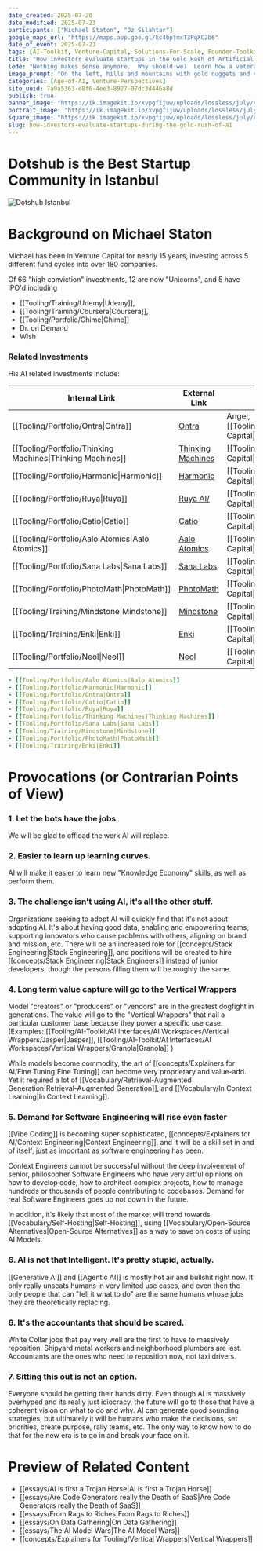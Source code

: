 ```yaml
---
date_created: 2025-07-20
date_modified: 2025-07-23
participants: ["Michael Staton", "Oz Silahtar"]
google_maps_url: "https://maps.app.goo.gl/ks4bpfmxT3PqXC2b6"
date_of_event: 2025-07-23
tags: [AI-Toolkit, Venture-Capital, Solutions-For-Scale, Founder-Toolkit, Venture-Perspectives]
title: "How investors evaluate startups in the Gold Rush of Artificial Intelligence"
lede: "Nothing makes sense anymore.  Why should we?  Learn how a veteran Silicon Valley VC evaluates startups leveraging AI to build the next generation of companies."
image_prompt: "On the left, hills and mountains with gold nuggets and veins of gold.  In the middle, a kiosk with the banner `Get your Equipment!.` The things for sale are blue jeans, pick axes, and shovels.  On the right, startup founder nerds are lined up to get their equipment from the kiosk.  The hills and mountains on the left are speckled with nerds digging and chopping with pickaxes."
categories: [Age-of-AI, Venture-Perspectives]
site_uuid: 7a9a5363-e8f6-4ee3-8927-07dc3d446a8d
publish: true
banner_image: "https://ik.imagekit.io/xvpgfijuw/uploads/lossless/july/How_investors_evaluate_startups_during_the_Gold_Rush_of_AI_banner_image_1753199909818_LVkyyZ6hW.webp"
portrait_image: "https://ik.imagekit.io/xvpgfijuw/uploads/lossless/july/How_investors_evaluate_startups_during_the_Gold_Rush_of_AI_portrait_image_1753199912159_LOJyxWZ6W.webp"
square_image: "https://ik.imagekit.io/xvpgfijuw/uploads/lossless/july/How_investors_evaluate_startups_during_the_Gold_Rush_of_AI_square_image_1753199914284_EsxzOxFmd.webp"
slug: how-investors-evaluate-startups-during-the-gold-rush-of-ai
---
```

# Dotshub is the Best Startup Community in Istanbul

![Dotshub Istanbul](https://ik.imagekit.io/xvpgfijuw/lossless-content-embeds/photoOf__Dotshub.webp?updatedAt=1753120593072)

# Background on Michael Staton

Michael has been in Venture Capital for nearly 15 years, investing across 5 different fund cycles into over 180 companies. 

Of 66 "high conviction" investments, 12 are now "Unicorns", and 5 have IPO'd 
including 
- [[Tooling/Training/Udemy|Udemy]], 
- [[Tooling/Training/Coursera|Coursera]], 
- [[Tooling/Portfolio/Chime|Chime]]
- Dr. on Demand
- Wish

### Related Investments
His AI related investments include: 

| Internal Link                                              | External Link                                     | In Portfolio                                              |
| ---------------------------------------------------------- | ------------------------------------------------- | --------------------------------------------------------- |
| [[Tooling/Portfolio/Ontra\|Ontra]]                         | [Ontra](https://ontra.ai)                         | Angel, [[Tooling/Portfolio/Hypernova Capital\|Hypernova]] |
| [[Tooling/Portfolio/Thinking Machines\|Thinking Machines]] | [Thinking Machines](https://thinkingmachines.ai/) | [[Tooling/Portfolio/Hypernova Capital\|Hypernova]]        |
| [[Tooling/Portfolio/Harmonic\|Harmonic]]                   | [Harmonic](https://harmonic.fun/)                 | [[Tooling/Portfolio/Hypernova Capital\|Hypernova]]        |
| [[Tooling/Portfolio/Ruya\|Ruya]]                           | [Ruya AI/](https://www.ruya.ai/)                  | [[Tooling/Portfolio/Hypernova Capital\|Hypernova]]        |
| [[Tooling/Portfolio/Catio\|Catio]]                         | [Catio](https://www.catio.tech/)                  | [[Tooling/Portfolio/Hypernova Capital\|Hypernova]]        |
| [[Tooling/Portfolio/Aalo Atomics\|Aalo Atomics]]           | [Aalo Atomics](https://www.aalo.com/)             | [[Tooling/Portfolio/Hypernova Capital\|Hypernova]]        |
| [[Tooling/Portfolio/Sana Labs\|Sana Labs]]                 | [Sana Labs](https://sanalabs.com/)                | [[Tooling/Portfolio/Learn Capital\|Learn Capital]]        |
| [[Tooling/Portfolio/PhotoMath\|PhotoMath]]                 | [PhotoMath](https://photomath.com/)               | [[Tooling/Portfolio/Learn Capital\|Learn Capital]]        |
| [[Tooling/Training/Mindstone\|Mindstone]]                  | [Mindstone](https://www.mindstone.com)            | [[Tooling/Portfolio/Learn Capital\|Learn Capital]]        |
| [[Tooling/Training/Enki\|Enki]]                            | [Enki](https://enki.com/)                         | [[Tooling/Portfolio/Learn Capital\|Learn Capital]]        |
| [[Tooling/Portfolio/Neol\|Neol]]                           | [Neol](https://www.neol.co/)                      | [[Tooling/Portfolio/Learn Capital\|Learn Capital]]        |

```yaml toolingGallery small
- [[Tooling/Portfolio/Aalo Atomics|Aalo Atomics]]
- [[Tooling/Portfolio/Harmonic|Harmonic]]
- [[Tooling/Portfolio/Ontra|Ontra]]
- [[Tooling/Portfolio/Catio|Catio]]
- [[Tooling/Portfolio/Ruya|Ruya]]
- [[Tooling/Portfolio/Thinking Machines|Thinking Machines]]
- [[Tooling/Portfolio/Sana Labs|Sana Labs]]
- [[Tooling/Training/Mindstone|Mindstone]]
- [[Tooling/Portfolio/PhotoMath|PhotoMath]]
- [[Tooling/Training/Enki|Enki]]
```

# Provocations (or Contrarian Points of View)


### 1. Let the bots have the jobs

We will be glad to offload the work AI will replace. 


### 2. Easier to learn up learning curves.

AI will make it easier to learn new "Knowledge Economy" skills, as well as perform them. 


### 3. The challenge isn't using AI, it's all the other stuff.

Organizations seeking to adopt AI will quickly find that it's not about adopting AI.  It's about having good data, enabling and empowering teams, supporting innovators who cause problems with others, aligning on brand and mission, etc. There will be an increased role for [[concepts/Stack Engineering|Stack Engineering]], and positions will be created to hire [[concepts/Stack Engineering|Stack Engineers]] instead of junior developers, though the persons filling them will be roughly the same.

### 4. Long term value capture will go to the Vertical Wrappers

Model "creators" or "producers" or "vendors" are in the greatest dogfight in generations. The value will go to the "Vertical Wrappers" that nail a particular customer base because they power a specific use case. (Examples: [[Tooling/AI-Toolkit/AI Interfaces/AI Workspaces/Vertical Wrappers/Jasper|Jasper]], [[Tooling/AI-Toolkit/AI Interfaces/AI Workspaces/Vertical Wrappers/Granola|Granola]] )

While models become commodity, the art of [[concepts/Explainers for AI/Fine Tuning|Fine Tuning]] can become very proprietary and value-add.  Yet it required a lot of [[Vocabulary/Retrieval-Augmented Generation|Retrieval-Augmented Generation]], and [[Vocabulary/In Context Learning|In Context Learning]].


### 5. Demand for Software Engineering will rise even faster

[[Vibe Coding]] is becoming super sophisticated, [[concepts/Explainers for AI/Context Engineering|Context Engineering]], and it will be a skill set in and of itself, just as important as software engineering has been.  

Context Engineers cannot be successful without the deep involvement of senior, philosopher Software Engineers who have very artful opinions on how to develop code, how to architect complex projects, how to manage hundreds or thousands of people contributing to codebases. Demand for real Software Engineers goes up not down in the future. 

In addition, it's likely that most of the market will trend towards [[Vocabulary/Self-Hosting|Self-Hosting]], using [[Vocabulary/Open-Source Alternatives|Open-Source Alternatives]] as a way to save on costs of using AI Models. 

### 6. AI is not that Intelligent.  It's pretty stupid, actually. 

[[Generative AI]] and [[Agentic AI]] is mostly hot air and bullshit right now.  It only really unseats humans in very limited use cases, and even then the only people that can "tell it what to do" are the same humans whose jobs they are theoretically replacing. 


### 6. It's the accountants that should be scared. 

White Collar jobs that pay very well are the first to have to massively reposition.  Shipyard metal workers and neighborhood plumbers are last.  Accountants are the ones who need to reposition now, not taxi drivers. 


### 7. Sitting this out is not an option. 
Everyone should be getting their hands dirty.  Even though AI is massively overhyped and its really just idiocracy, the future will go to those that have a coherent vision on what to do and why.  AI can generate good sounding strategies, but ultimately it will be humans who make the decisions, set priorities, create purpose, rally teams, etc. The only way to know how to do that for the new era is to go in and break your face on it.  

# Preview of Related Content
- [[essays/AI is first a Trojan Horse|AI is first a Trojan Horse]]
- [[essays/Are Code Generators really the Death of SaaS|Are Code Generators really the Death of SaaS]]
- [[essays/From Rags to Riches|From Rags to Riches]]
- [[essays/On Data Gathering|On Data Gathering]]
- [[essays/The AI Model Wars|The AI Model Wars]]
- [[concepts/Explainers for Tooling/Vertical Wrappers|Vertical Wrappers]]


